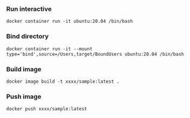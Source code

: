 
### Run interactive

```docker container run -it ubuntu:20.04 /bin/bash```

### Bind directory

```docker container run -it --mount type='bind',source=/Users,target/BoundUsers ubuntu:20.04 /bin/bash```

### Build image

```docker image build -t xxxx/sample:latest .```

### Push image

```docker push xxxx/sample:latest```


